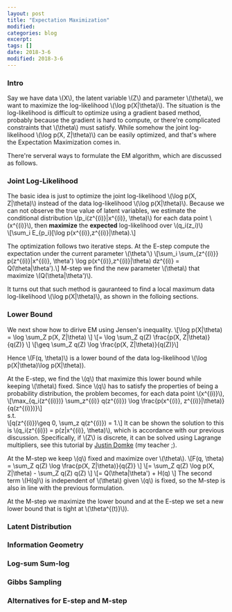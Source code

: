 ```yaml
---
layout: post
title: "Expectation Maximization"
modified:
categories: blog
excerpt:
tags: []
date: 2018-3-6
modified: 2018-3-6
---
```


### Intro
Say we have data \\(X\\), the latent variable \\(Z\\) and parameter \\(\theta\\), we want to maximize the log-likelihood \\(\log p(X\|\theta)\\). The situation is the log-likelihood is difficult to optimize using a gradient based method, probably because the gradient is hard to compute, or there're complicated constraints that \\(\theta\\) must satisfy. While somehow the joint log-likelihood \\(\log p(X, Z\|\theta)\\) can be easily optimized, and that's where the Expectation Maximization comes in.

There're serveral ways to formulate the EM algorithm, which are discussed as follows.

### Joint Log-Likelihood
The basic idea is just to optimize the joint log-likelihood \\(\log p(X, Z\|\theta)\\) instead of the data log-likelihood \\(\log p(X\|\theta)\\). Because we can not observe the true value of latent variables, we estimate the conditional distribution \\(p_i(z^{(i)}|x^{(i)}, \theta)\\) for each data point \\(x^{(i)}\\), then **maximize** the **expected** log-likelihood over \\(q_i(z_i)\\)  
\\[\sum_i E_{p_i}[\log p(x^{(i)},z^{(i)}|\theta).\\]  

The optimization follows two iterative steps. At the E-step compute the expectation under the current parameter \\(\theta'\\)
\\[\sum_i \sum_{z^{(i)}} p(z^{(i)}|x^{(i)}, \theta') \log p(x^{(i)},z^{(i)}|\theta) dz^{(i)} = Q(\theta|\theta').\\]
M-step we find the new parameter \\(\theta\\) that maximize \\(Q(\theta|\theta')\\).

It turns out that such method is gauranteed to find a local maximum data log-likelihood \\(\log p(X\|\theta)\\), as shown in the folloing sections.

### Lower Bound
We next show how to dirive EM using Jensen's inequality.
\\[\log p(X\|\theta) = \log \sum_Z p(X, Z\|\theta) \\]
\\[= \log \sum_Z q(Z) \frac{p(X, Z\|\theta)}{q(Z)} \\]
\\[\geq \sum_Z q(Z) \log \frac{p(X, Z\|\theta)}{q(Z)}\\]

Hence \\(F(q, \theta)\\) is a lower bound of the data log-likelihood \\(\log p(X\|\theta)\\log p(X\|\theta)\). 


At the E-step, we find the \\(q\\) that maximize this lower bound while keeping \\(\theta\\) fixed. Since \\(q\\) has to satisfy the properties of being a probability distribution, the problem becomes, for each data point \\(x^{(i)}\\),
\\[\max_{q_i(z^{(i)})} \sum_z^{(i)} q(z^{(i)}) \log \frac{p(x^{(i)}, z^{(i)}\|\theta)}{q(z^{(i)})}\\]  
s.t.  
\\[q(z^{(i)})\geq 0, \sum_z q(z^{(i)}) = 1.\\]
It can be shown the solution to this is \\(q_i(z^{(i)}) = p(z|x^{(i)}, \theta)\\), which is accordance with our previous discussion. Specifically, if \\(Z\\) is discrete, it can be solved using Lagrange multipliers, see this tutorial by [Justin Domke](https://www.ics.uci.edu/~smyth/courses/cs274/readings/domke_notes_on_EM.pdf) (my teacher ;).

At the M-step we keep \\(q\\) fixed and maximize over \\(\theta\\).
\\[F(q, \theta) = \sum_Z q(Z) \log \frac{p(X, Z\|\theta)}{q(Z)} \\]
\\[= \sum_Z q(Z) \log p(X, Z\|\theta) - \sum_Z q(Z) q(Z) \\]
\\[= Q(\theta|\theta') + H(q) \\]
The second term \\(H(q)\\) is independent of \\(\theta\\) given \\(q\\) is fixed, so the M-step is also in line with the previous formulation.

At the M-step we maximize the lower bound and at the E-step we set a new lower bound that is tight at \\(\theta^{(t)}\\)).

### Latent Distribution

### Information Geometry

### Log-sum Sum-log

### Gibbs Sampling

### Alternatives for E-step and M-step


